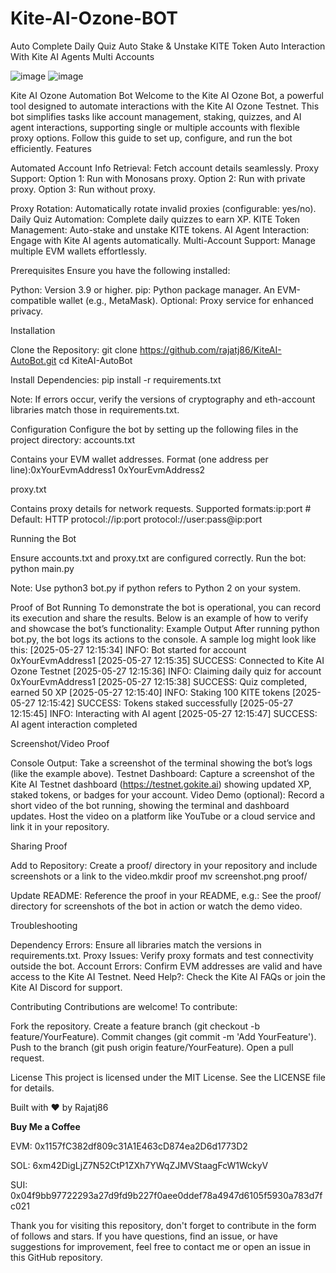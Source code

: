 # Kite-AI-Ozone-BOT
Auto Complete Daily Quiz Auto Stake &amp; Unstake KITE Token Auto Interaction With Kite AI Agents Multi Accounts

![image](https://github.com/user-attachments/assets/914d68a9-e51a-4849-aee6-87a81ddd43fb)
![image](https://github.com/user-attachments/assets/20252b62-23fa-4dfd-918d-811a549dd236)



Kite AI Ozone Automation Bot
Welcome to the Kite AI Ozone Bot, a powerful tool designed to automate interactions with the Kite AI Ozone Testnet. This bot simplifies tasks like account management, staking, quizzes, and AI agent interactions, supporting single or multiple accounts with flexible proxy options. Follow this guide to set up, configure, and run the bot efficiently.
Features

Automated Account Info Retrieval: Fetch account details seamlessly.
Proxy Support:
Option 1: Run with Monosans proxy.
Option 2: Run with private proxy.
Option 3: Run without proxy.


Proxy Rotation: Automatically rotate invalid proxies (configurable: yes/no).
Daily Quiz Automation: Complete daily quizzes to earn XP.
KITE Token Management: Auto-stake and unstake KITE tokens.
AI Agent Interaction: Engage with Kite AI agents automatically.
Multi-Account Support: Manage multiple EVM wallets effortlessly.

Prerequisites
Ensure you have the following installed:

Python: Version 3.9 or higher.
pip: Python package manager.
An EVM-compatible wallet (e.g., MetaMask).
Optional: Proxy service for enhanced privacy.

Installation

Clone the Repository:
git clone https://github.com/rajatj86/KiteAI-AutoBot.git
cd KiteAI-AutoBot


Install Dependencies:
pip install -r requirements.txt


Note: If errors occur, verify the versions of cryptography and eth-account libraries match those in requirements.txt.





Configuration
Configure the bot by setting up the following files in the project directory:
accounts.txt

Contains your EVM wallet addresses.
Format (one address per line):0xYourEvmAddress1
0xYourEvmAddress2



proxy.txt

Contains proxy details for network requests.
Supported formats:ip:port  # Default: HTTP
protocol://ip:port
protocol://user:pass@ip:port



Running the Bot

Ensure accounts.txt and proxy.txt are configured correctly.
Run the bot:
python main.py


Note: Use python3 bot.py if python refers to Python 2 on your system.



Proof of Bot Running
To demonstrate the bot is operational, you can record its execution and share the results. Below is an example of how to verify and showcase the bot’s functionality:
Example Output
After running python bot.py, the bot logs its actions to the console. A sample log might look like this:
[2025-05-27 12:15:34] INFO: Bot started for account 0xYourEvmAddress1
[2025-05-27 12:15:35] SUCCESS: Connected to Kite AI Ozone Testnet
[2025-05-27 12:15:36] INFO: Claiming daily quiz for account 0xYourEvmAddress1
[2025-05-27 12:15:38] SUCCESS: Quiz completed, earned 50 XP
[2025-05-27 12:15:40] INFO: Staking 100 KITE tokens
[2025-05-27 12:15:42] SUCCESS: Tokens staked successfully
[2025-05-27 12:15:45] INFO: Interacting with AI agent
[2025-05-27 12:15:47] SUCCESS: AI agent interaction completed

Screenshot/Video Proof

Console Output: Take a screenshot of the terminal showing the bot’s logs (like the example above).
Testnet Dashboard: Capture a screenshot of the Kite AI Testnet dashboard (https://testnet.gokite.ai) showing updated XP, staked tokens, or badges for your account.
Video Demo (optional): Record a short video of the bot running, showing the terminal and dashboard updates. Host the video on a platform like YouTube or a cloud service and link it in your repository.

Sharing Proof

Add to Repository: Create a proof/ directory in your repository and include screenshots or a link to the video.mkdir proof
mv screenshot.png proof/


Update README: Reference the proof in your README, e.g.:
See the proof/ directory for screenshots of the bot in action or watch the demo video.



Troubleshooting

Dependency Errors: Ensure all libraries match the versions in requirements.txt.
Proxy Issues: Verify proxy formats and test connectivity outside the bot.
Account Errors: Confirm EVM addresses are valid and have access to the Kite AI Testnet.
Need Help?: Check the Kite AI FAQs or join the Kite AI Discord for support.

Contributing
Contributions are welcome! To contribute:

Fork the repository.
Create a feature branch (git checkout -b feature/YourFeature).
Commit changes (git commit -m 'Add YourFeature').
Push to the branch (git push origin feature/YourFeature).
Open a pull request.

License
This project is licensed under the MIT License. See the LICENSE file for details.

Built with ❤️ by Rajatj86


**Buy Me a Coffee**


EVM: 0x1157fC382df809c31A1E463cD874ea2D6d1773D2

SOL: 6xm42DigLjZ7N52CtP1ZXh7YWqZJMVStaagFcW1WckyV

SUI: 0x04f9bb97722293a27d9fd9b227f0aee0ddef78a4947d6105f5930a783d7fc021


Thank you for visiting this repository, don't forget to contribute in the form of follows and stars. If you have questions, find an issue, or have suggestions for improvement, feel free to contact me or open an issue in this GitHub repository.
